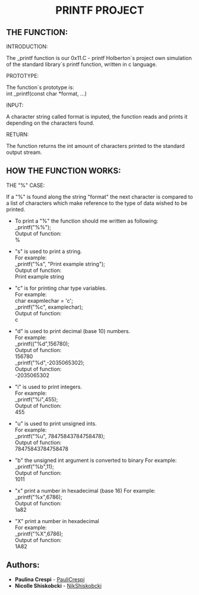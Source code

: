 <h1 align="center">
PRINTF PROJECT
</h1>

## THE FUNCTION:

INTRODUCTION:

The _printf function is our 0x11.C - printf Holberton´s project own simulation of the standard library´s printf function, written in c language. 


PROTOTYPE:

The function´s prototype is:   
int _printf(const char *format, ...) 

INPUT:

A character string called format is inputed, the function reads and prints it depending on the characters found. 

RETURN:

The function returns the int amount of characters printed to the standard output stream.

## HOW THE FUNCTION WORKS:

THE "%" CASE:

If a "%" is found along the string "format" the next character is compared to a list of characters which make reference to the type of data wished to be printed.

- To print a "%" the function should me written as following:  
  _printf("%%");  
  Output of function:  
  %

- "s" is used to print a string.  
   For example:   
   _printf("%s", "Print example string");  
  Output of function:  
  Print example string

- "c" is for printing char type variables.  
   For example:  
   char exapmlechar = 'c';  
   _printf("%c", examplechar);  
   Output of function:  
   c

- "d" is used to print decimal (base 10) numbers.   
   For example:  
   _printf(("%d",156780);  
   Output of function:  
   156780  
   _printf("%d",-2035065302);  
   Output of function:  
   -2035065302

- "i" is used to print integers.  
   For example:  
   _printf("%i",455);  
   Output of function:  
   455

- "u" is used to print unsigned ints.  
   For example:  
   _printf("%u", 78475843784758478);  
   Output of function:  
   78475843784758478

- "b" the unsigned int argument is converted to binary
   For example:
   _printf("%b",11);  
   Output of function:  
   1011
- "x" print a number in hexadecimal (base 16)
  For example:  
  _printf("%x",6786);  
  Output of function:  
  1a82  
- "X" print a number in hexadecimal  
  For example:  
  _printf("%X",6786);  
  Output of function:  
  1A82  

## Authors: 
* **Paulina Crespi** - [PauliCrespi](https://github.com/PauliCrespi)  
* **Nicolle Shiskobcki** - [NikShiskobcki](https://github.com/NikShiskobcki)  
